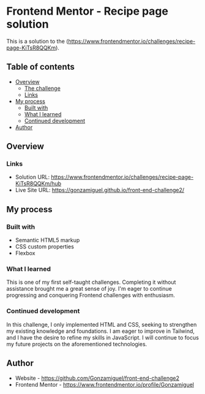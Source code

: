 # Frontend Mentor - Recipe page solution

This is a solution to the (https://www.frontendmentor.io/challenges/recipe-page-KiTsR8QQKm). 

## Table of contents

- [Overview](#overview)
  - [The challenge](#the-challenge)
  - [Links](#links)
- [My process](#my-process)
  - [Built with](#built-with)
  - [What I learned](#what-i-learned)
  - [Continued development](#continued-development)
- [Author](#author)


## Overview

### Links

- Solution URL: https://www.frontendmentor.io/challenges/recipe-page-KiTsR8QQKm/hub
- Live Site URL: https://gonzamiguel.github.io/front-end-challenge2/

## My process

### Built with

- Semantic HTML5 markup
- CSS custom properties
- Flexbox

### What I learned

This is one of my first self-taught challenges. Completing it without assistance brought me a great sense of joy. I'm eager to continue progressing and conquering Frontend challenges with enthusiasm.

### Continued development

In this challenge, I only implemented HTML and CSS, seeking to strengthen my existing knowledge and foundations. I am eager to improve in Tailwind, and I have the desire to refine my skills in JavaScript. I will continue to focus my future projects on the aforementioned technologies.

## Author

- Website -  https://github.com/Gonzamiguel/front-end-challenge2
- Frontend Mentor - https://www.frontendmentor.io/profile/Gonzamiguel

